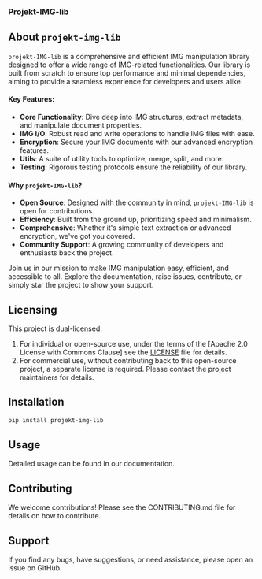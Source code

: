### Projekt-IMG-lib

## About `projekt-img-lib`

`projekt-IMG-lib` is a comprehensive and efficient IMG manipulation library designed to offer a wide range of IMG-related functionalities. Our library is built from scratch to ensure top performance and minimal dependencies, aiming to provide a seamless experience for developers and users alike.

#### Key Features:
- **Core Functionality**: Dive deep into IMG structures, extract metadata, and manipulate document properties.
- **IMG I/O**: Robust read and write operations to handle IMG files with ease.
- **Encryption**: Secure your IMG documents with our advanced encryption features.
- **Utils**: A suite of utility tools to optimize, merge, split, and more.
- **Testing**: Rigorous testing protocols ensure the reliability of our library.
  
#### Why `projekt-IMG-lib`?
- **Open Source**: Designed with the community in mind, `projekt-IMG-lib` is open for contributions.
- **Efficiency**: Built from the ground up, prioritizing speed and minimalism.
- **Comprehensive**: Whether it's simple text extraction or advanced encryption, we've got you covered.
- **Community Support**: A growing community of developers and enthusiasts back the project.

Join us in our mission to make IMG manipulation easy, efficient, and accessible to all. Explore the documentation, raise issues, contribute, or simply star the project to show your support.

## Licensing

This project is dual-licensed:

1. For individual or open-source use, under the terms of the [Apache 2.0 License with Commons Clause] see the [LICENSE](LICENSE) file for details.
2. For commercial use, without contributing back to this open-source project, a separate license is required. Please contact the project maintainers for details.

## Installation

```bash
pip install projekt-img-lib
```
## Usage

Detailed usage can be found in our documentation.

## Contributing

We welcome contributions! Please see the CONTRIBUTING.md file for details on how to contribute.

## Support

If you find any bugs, have suggestions, or need assistance, please open an issue on GitHub.
